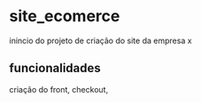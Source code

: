 # site_ecomerce
inincio do projeto de criação do site da empresa x

## funcionalidades
criação do front, checkout, 

